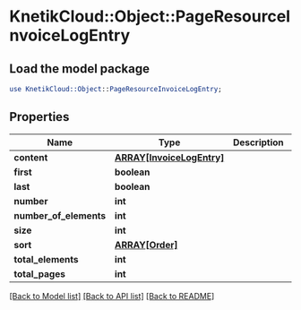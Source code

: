 # KnetikCloud::Object::PageResourceInvoiceLogEntry

## Load the model package
```perl
use KnetikCloud::Object::PageResourceInvoiceLogEntry;
```

## Properties
Name | Type | Description | Notes
------------ | ------------- | ------------- | -------------
**content** | [**ARRAY[InvoiceLogEntry]**](InvoiceLogEntry.md) |  | [optional] 
**first** | **boolean** |  | [optional] 
**last** | **boolean** |  | [optional] 
**number** | **int** |  | [optional] 
**number_of_elements** | **int** |  | [optional] 
**size** | **int** |  | [optional] 
**sort** | [**ARRAY[Order]**](Order.md) |  | [optional] 
**total_elements** | **int** |  | [optional] 
**total_pages** | **int** |  | [optional] 

[[Back to Model list]](../README.md#documentation-for-models) [[Back to API list]](../README.md#documentation-for-api-endpoints) [[Back to README]](../README.md)


